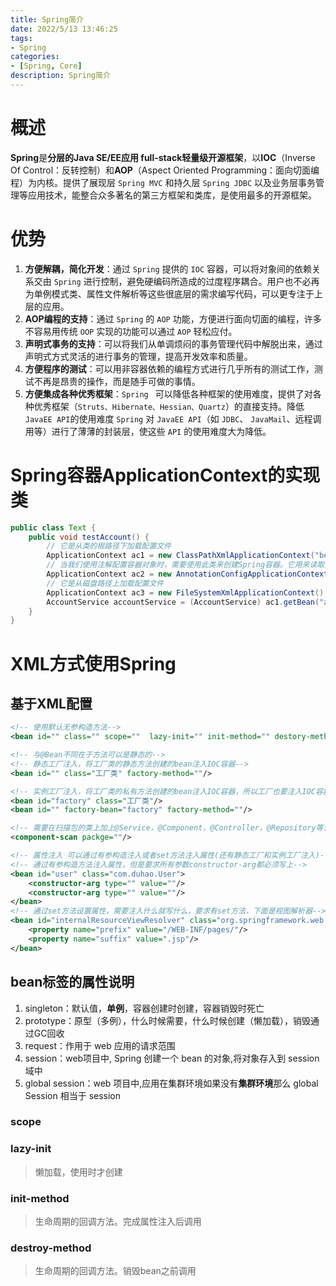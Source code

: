 ```yaml
---
title: Spring简介
date: 2022/5/13 13:46:25
tags:
- Spring
categories:
- [Spring, Core]
description: Spring简介
---
```


# 概述

**Spring**是**分层的Java SE/EE应用 full-stack轻量级开源框架**，以**IOC**（Inverse Of Control：反转控制）和**AOP**（Aspect Oriented Programming：面向切面编程）为内核。提供了展现层 `Spring MVC` 和持久层 `Spring JDBC` 以及业务层事务管理等应用技术，能整合众多著名的第三方框架和类库，是使用最多的开源框架。

# 优势

1. **方便解耦，简化开发**：通过 `Spring` 提供的 `IOC` 容器，可以将对象间的依赖关系交由 `Spring` 进行控制，避免硬编码所造成的过度程序耦合。用户也不必再为单例模式类、属性文件解析等这些很底层的需求编写代码，可以更专注于上层的应用。
2. **AOP编程的支持**：通过 `Spring` 的 `AOP` 功能，方便进行面向切面的编程，许多不容易用传统 `OOP` 实现的功能可以通过 `AOP` 轻松应付。
3. **声明式事务的支持**：可以将我们从单调烦闷的事务管理代码中解脱出来，通过声明式方式灵活的进行事务的管理，提高开发效率和质量。
4. **方便程序的测试**：可以用非容器依赖的编程方式进行几乎所有的测试工作，测试不再是昂贵的操作，而是随手可做的事情。
5. **方便集成各种优秀框架**：`Spring ` 可以降低各种框架的使用难度，提供了对各种优秀框架（`Struts、Hibernate、Hessian、Quartz`）的直接支持。降低`JavaEE API`的使用难度 `Spring` 对 `JavaEE API`（如 `JDBC`、 `JavaMail`、远程调用等）进行了薄薄的封装层，使这些 `API` 的使用难度大为降低。

# Spring容器ApplicationContext的实现类

```java
public class Text {
    public void testAccount() {
        // 它是从类的根路径下加载配置文件
        ApplicationContext ac1 = new ClassPathXmlApplicationContext("bean.xml"); 
        // 当我们使用注解配置容器对象时，需要使用此类来创建Spring容器。它用来读取注解。
        ApplicationContext ac2 = new AnnotationConfigApplicationContext(AppConfig.class); 
        // 它是从磁盘路径上加载配置文件 
        ApplicationContext ac3 = new FileSystemXmlApplicationContext(); 
        AccountService accountService = (AccountService) ac1.getBean("accountService");
    }
}
```
# XML方式使用Spring
        
## 基于XML配置

```xml
<!-- 使用默认无参构造方法-->
<bean id="" class="" scope=""  lazy-init="" init-method="" destory-method=""/>

<!-- 与@Bean不同在于方法可以是静态的-->
<!-- 静态工厂注入，将工厂类的静态方法创建的bean注入IOC容器-->
<bean id="" class="工厂类" factory-method=""/>

<!-- 实例工厂注入，将工厂类的私有方法创建的bean注入IOC容器，所以工厂也要注入IOC容器-->
<bean id="factory" class="工厂类"/> 
<bean id="" factory-bean="factory" factory-method=""/>

<!-- 需要在扫描包的类上加上@Service，@Component，@Controller，@Repository等注解-->
<component-scan packge=""/>  

<!-- 属性注入 可以通过有参构造注入或者set方法注入属性(还有静态工厂和实例工厂注入)-->
<!-- 通过有参构造方法注入属性，但是要求所有参数constructor-arg都必须写上-->
<bean id="user" class="com.duhao.User">
    <constructor-arg type="" value=""/>
    <constructor-arg type="" value=""/>
</bean>
<!-- 通过set方法设置属性，需要注入什么就写什么，要求有set方法，下面是视图解析器-->
<bean id="internalResourceViewResolver" class="org.springframework.web.servlet.view.InternalResourceViewResolver">
    <property name="prefix" value="/WEB-INF/pages/"/>
    <property name="suffix" value=".jsp"/>
</bean>
```

## bean标签的属性说明
1. singleton：默认值，**单例**，容器创建时创建，容器销毁时死亡
2. prototype：原型（多例），什么时候需要，什么时候创建（懒加载），销毁通过GC回收
3. request：作用于 web 应用的请求范围
4. session：web项目中, Spring 创建一个 bean 的对象,将对象存入到 session 域中
5. global session：web 项目中,应用在集群环境如果没有**集群环境**那么 global Session 相当于 session

### scope
### lazy-init
> 懒加载，使用时才创建

### init-method
> 生命周期的回调方法。完成属性注入后调用

### destroy-method
> 生命周期的回调方法。销毁bean之前调用


